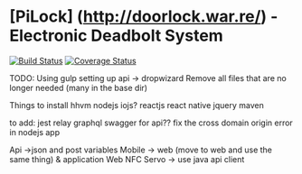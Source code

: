 # [PiLock] (http://doorlock.war.re/) - Electronic Deadbolt System

[![Build Status](https://travis-ci.org/rwwarren/door-lock.png?branch=master)](https://travis-ci.org/rwwarren/door-lock)
[![Coverage Status](https://img.shields.io/coveralls/rwwarren/door-lock.svg)](https://coveralls.io/r/rwwarren/door-lock)

TODO:
Using gulp
setting up api -> dropwizard 
Remove all files that are no longer needed (many in the base dir)

Things to install
hhvm
nodejs
iojs?
reactjs
react native
jquery
maven

to add:
jest
relay
graphql
swagger for api??
fix the cross domain origin error in nodejs app

Api ->json and post variables
Mobile -> web (move to web and use the same thing) & application
Web
NFC
Servo -> use java api client

